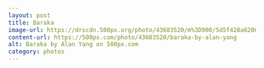 ```yaml
---
layout: post
title: Baraka
image-url: https://drscdn.500px.org/photo/43683520/m%3D900/5d5f428a6206c9be284a478d5d06d21d
content-url: https://500px.com/photo/43683520/baraka-by-alan-yang
alt: Baraka by Alan Yang on 500px.com
category: photos
---
```

